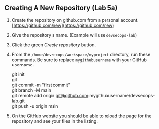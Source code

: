 ## Creating A New Repository (Lab 5a)

1. Create the repository on github.com from a personal account. [https://github.com/new](https://github.com/new)
  1. Give the repository a name. (Example will use `devsecops-lab`)
  1. Click the green _Create repository_ button.
1. From the `/home/devsecops/workspace/myproject` directory, run these commands.  Be sure to replace `mygithubusername` with your GitHub username.

    git init  
    git .  
    git commit -m "first commit"  
    git branch -M main  
    git remote add origin git@github.com:mygithubusername/devsecops-lab.git   
    git push -u origin main  

1. On the GitHub website you should be able to reload the page for the repository and see your files in the listing.

